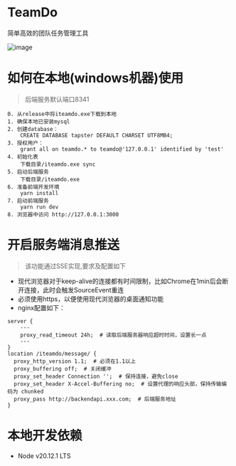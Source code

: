 # TeamDo
简单高效的团队任务管理工具

![image](https://user-images.githubusercontent.com/7345689/192682303-7184742b-794a-4dfe-b649-5328bf5a63b9.png)

# 如何在本地(windows机器)使用
> 后端服务默认端口8341
```
0. 从release中将iteamdo.exe下载到本地
1. 确保本地已安装mysql
2. 创建database：
    CREATE DATABASE tapster DEFAULT CHARSET UTF8MB4;
3. 授权用户：
    grant all on teamdo.* to teamdo@'127.0.0.1' identified by 'test'
4. 初始化表
    下载目录/iteamdo.exe sync
5. 启动后端服务
    下载目录/iteamdo.exe
6. 准备前端开发环境
    yarn install
7. 启动前端服务
    yarn run dev
8. 浏览器中访问 http://127.0.0.1:3000
```

# 开启服务端消息推送
> 该功能通过SSE实现,要求及配置如下
- 现代浏览器对于keep-alive的连接都有时间限制，比如Chrome在1min后会断开连接，此时会触发SourceEvent重连
- 必须使用https，以便使用现代浏览器的桌面通知功能
- nginx配置如下：
```
server {
    ---
    proxy_read_timeout 24h;  # 读取后端服务器响应超时时间，设置长一点
    ---
}
location /iteamdo/message/ {
  proxy_http_version 1.1;  # 必须在1.1以上
  proxy_buffering off;  # 关闭缓冲
  proxy_set_header Connection '';  # 保持连接，避免close
  proxy_set_header X-Accel-Buffering no;  # 设置代理的响应头部，保持传输编码为 chunked
  proxy_pass http://backendapi.xxx.com;  # 后端服务地址
}
```

# 本地开发依赖
- Node v20.12.1 LTS